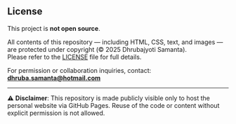 ## License

This project is **not open source**.

All contents of this repository — including HTML, CSS, text, and images — are protected under copyright (© 2025 Dhrubajyoti Samanta).  
Please refer to the [LICENSE](LICENSE) file for full details.

For permission or collaboration inquiries, contact: **dhruba.samanta@hotmail.com**

---
⚠️ **Disclaimer**: This repository is made publicly visible only to host the personal website via GitHub Pages. Reuse of the code or content without explicit permission is not allowed.
